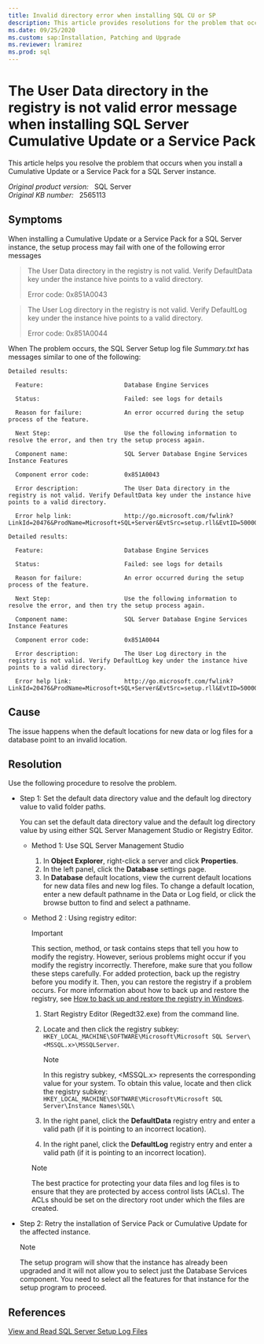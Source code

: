 ```yaml
---
title: Invalid directory error when installing SQL CU or SP
description: This article provides resolutions for the problem that occurs when you install a Cumulative Update or a Service Pack for a SQL Server instance.
ms.date: 09/25/2020
ms.custom: sap:Installation, Patching and Upgrade
ms.reviewer: lramirez
ms.prod: sql
---
```

# The User Data directory in the registry is not valid error message when installing SQL Server Cumulative Update or a Service Pack

This article helps you resolve the problem that occurs when you install a Cumulative Update or a Service Pack for a SQL Server instance.

_Original product version:_ &nbsp; SQL Server  
_Original KB number:_ &nbsp; 2565113

## Symptoms

When installing a Cumulative Update or a Service Pack for a SQL Server instance, the setup process may fail with one of the following error messages

 > The User Data directory in the registry is not valid. Verify DefaultData key under the instance hive   points to a valid directory.
  >
  > Error code: 0x851A0043

 > The User Log directory in the registry is not valid. Verify DefaultLog key under the instance hive  points to a valid directory.
  >
  > Error code: 0x851A0044

When The problem occurs, the SQL Server Setup log file *Summary.txt* has messages similar to one of the following:

```console
Detailed results:

  Feature:                       Database Engine Services

  Status:                        Failed: see logs for details

  Reason for failure:            An error occurred during the setup process of the feature.

  Next Step:                     Use the following information to resolve the error, and then try the setup process again.

  Component name:                SQL Server Database Engine Services Instance Features

  Component error code:          0x851A0043

  Error description:             The User Data directory in the registry is not valid. Verify DefaultData key under the instance hive points to a valid directory.

  Error help link:               http://go.microsoft.com/fwlink?LinkId=20476&ProdName=Microsoft+SQL+Server&EvtSrc=setup.rll&EvtID=50000&ProdVer=11.0.7001.0&EvtType=0xD8FB5EBA%400x97A656BB%401306%4067&EvtType=0xD8FB5EBA%400x97A656BB%401306%4067
```

```console
Detailed results:

  Feature:                       Database Engine Services

  Status:                        Failed: see logs for details

  Reason for failure:            An error occurred during the setup process of the feature.

  Next Step:                     Use the following information to resolve the error, and then try the setup process again.

  Component name:                SQL Server Database Engine Services Instance Features

  Component error code:          0x851A0044

  Error description:             The User Log directory in the registry is not valid. Verify DefaultLog key under the instance hive points to a valid directory.

  Error help link:               http://go.microsoft.com/fwlink?LinkId=20476&ProdName=Microsoft+SQL+Server&EvtSrc=setup.rll&EvtID=50000&ProdVer=11.0.7001.0&EvtType=0xD8FB5EBA%400x97A656BB%401306%4068&EvtType=0xD8FB5EBA%400x97A656BB%401306%4068
```

## Cause

The issue happens when the default locations for new data or log files for a database point to an invalid location.

## Resolution

Use the following procedure to resolve the problem.

- Step 1: Set the default data directory value and the default log directory value to valid folder paths.

    You can set the default data directory value and the default log directory value by using either SQL Server Management Studio or Registry Editor.

  - Method 1: Use SQL Server Management Studio

    1. In **Object Explorer**, right-click a server and click **Properties**.
    2. In the left panel, click the **Database** settings page.
    3. In **Database** default locations, view the current default locations for new data files and new log files. To change a default location, enter a new default pathname in the Data or Log field, or click the browse button to find and select a pathname.

  - Method 2 : Using registry editor:

    > [!IMPORTANT]
    > This section, method, or task contains steps that tell you how to modify the registry. However, serious problems might occur if you modify the registry incorrectly. Therefore, make sure that you follow these steps carefully. For added protection, back up the registry before you modify it. Then, you can restore the registry if a problem occurs. For more information about how to back up and restore the registry, see [How to back up and restore the registry in Windows](https://support.microsoft.com/help/322756).

    1. Start Registry Editor (Regedt32.exe) from the command line.
    2. Locate and then click the registry subkey: `HKEY_LOCAL_MACHINE\SOFTWARE\Microsoft\Microsoft SQL Server\<MSSQL.x>\MSSQLServer`.

        > [!NOTE]
        > In this registry subkey, <MSSQL.x> represents the corresponding value for your system. To obtain this value, locate and then click the registry subkey: `HKEY_LOCAL_MACHINE\SOFTWARE\Microsoft\Microsoft SQL Server\Instance Names\SQL\`

    3. In the right panel, click the **DefaultData** registry entry and enter a valid path (if it is pointing to an incorrect location).
    4. In the right panel, click the **DefaultLog** registry entry and enter a valid path (if it is pointing to an incorrect location).

    > [!NOTE]
    > The best practice for protecting your data files and log files is to ensure that they are protected by access control lists (ACLs). The ACLs should be set on the directory root under which the files are created.

- Step 2: Retry the installation of Service Pack or Cumulative Update for the affected instance.

  > [!NOTE]
  > The setup program will show that the instance has already been upgraded and it will not allow you to select just the Database Services component. You need to select all the features for that instance for the setup program to proceed.

## References

[View and Read SQL Server Setup Log Files](/sql/database-engine/install-windows/view-and-read-sql-server-setup-log-files)
